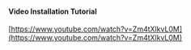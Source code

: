 #### Video Installation Tutorial

[https://www.youtube.com/watch?v=Zm4tXlkvL0M](https://www.youtube.com/watch?v=Zm4tXlkvL0M)



